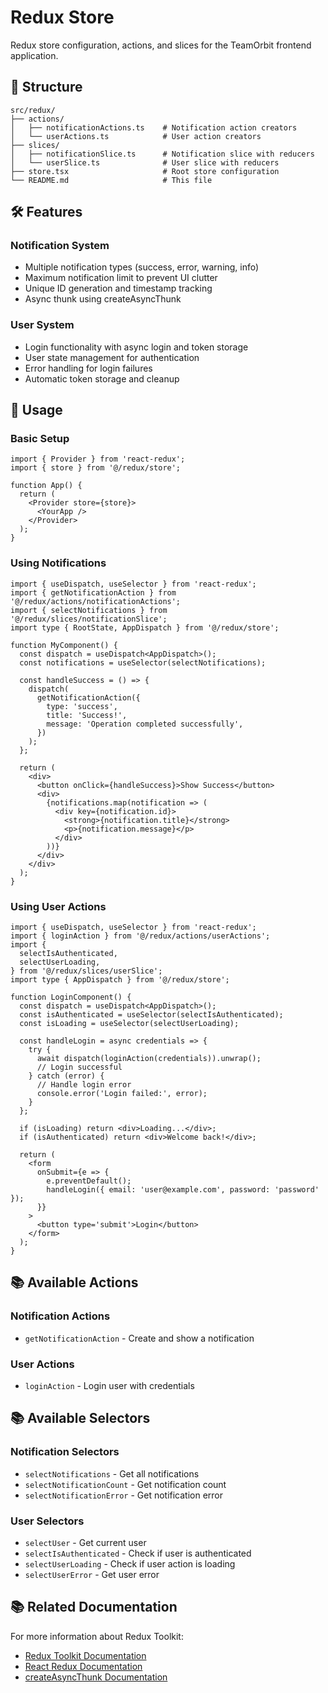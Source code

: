 # Redux Store

Redux store configuration, actions, and slices for the TeamOrbit frontend application.

## 📁 Structure

```
src/redux/
├── actions/
│   ├── notificationActions.ts    # Notification action creators
│   └── userActions.ts            # User action creators
├── slices/
│   ├── notificationSlice.ts      # Notification slice with reducers
│   └── userSlice.ts              # User slice with reducers
├── store.tsx                     # Root store configuration
└── README.md                     # This file
```

## 🛠️ Features

### Notification System

- Multiple notification types (success, error, warning, info)
- Maximum notification limit to prevent UI clutter
- Unique ID generation and timestamp tracking
- Async thunk using createAsyncThunk

### User System

- Login functionality with async login and token storage
- User state management for authentication
- Error handling for login failures
- Automatic token storage and cleanup

## 🚀 Usage

### Basic Setup

```tsx
import { Provider } from 'react-redux';
import { store } from '@/redux/store';

function App() {
  return (
    <Provider store={store}>
      <YourApp />
    </Provider>
  );
}
```

### Using Notifications

```tsx
import { useDispatch, useSelector } from 'react-redux';
import { getNotificationAction } from '@/redux/actions/notificationActions';
import { selectNotifications } from '@/redux/slices/notificationSlice';
import type { RootState, AppDispatch } from '@/redux/store';

function MyComponent() {
  const dispatch = useDispatch<AppDispatch>();
  const notifications = useSelector(selectNotifications);

  const handleSuccess = () => {
    dispatch(
      getNotificationAction({
        type: 'success',
        title: 'Success!',
        message: 'Operation completed successfully',
      })
    );
  };

  return (
    <div>
      <button onClick={handleSuccess}>Show Success</button>
      <div>
        {notifications.map(notification => (
          <div key={notification.id}>
            <strong>{notification.title}</strong>
            <p>{notification.message}</p>
          </div>
        ))}
      </div>
    </div>
  );
}
```

### Using User Actions

```tsx
import { useDispatch, useSelector } from 'react-redux';
import { loginAction } from '@/redux/actions/userActions';
import {
  selectIsAuthenticated,
  selectUserLoading,
} from '@/redux/slices/userSlice';
import type { AppDispatch } from '@/redux/store';

function LoginComponent() {
  const dispatch = useDispatch<AppDispatch>();
  const isAuthenticated = useSelector(selectIsAuthenticated);
  const isLoading = useSelector(selectUserLoading);

  const handleLogin = async credentials => {
    try {
      await dispatch(loginAction(credentials)).unwrap();
      // Login successful
    } catch (error) {
      // Handle login error
      console.error('Login failed:', error);
    }
  };

  if (isLoading) return <div>Loading...</div>;
  if (isAuthenticated) return <div>Welcome back!</div>;

  return (
    <form
      onSubmit={e => {
        e.preventDefault();
        handleLogin({ email: 'user@example.com', password: 'password' });
      }}
    >
      <button type='submit'>Login</button>
    </form>
  );
}
```

## 📚 Available Actions

### Notification Actions

- `getNotificationAction` - Create and show a notification

### User Actions

- `loginAction` - Login user with credentials

## 📚 Available Selectors

### Notification Selectors

- `selectNotifications` - Get all notifications
- `selectNotificationCount` - Get notification count
- `selectNotificationError` - Get notification error

### User Selectors

- `selectUser` - Get current user
- `selectIsAuthenticated` - Check if user is authenticated
- `selectUserLoading` - Check if user action is loading
- `selectUserError` - Get user error

## 📚 Related Documentation

For more information about Redux Toolkit:

- [Redux Toolkit Documentation](https://redux-toolkit.js.org/)
- [React Redux Documentation](https://react-redux.js.org/)
- [createAsyncThunk Documentation](https://redux-toolkit.js.org/api/createAsyncThunk)
